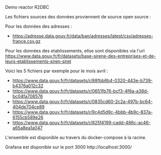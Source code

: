 Demo reactor R2DBC

Les fichiers sources des données proviennent de source open source :

Pour les données des adresses :

- https://adresse.data.gouv.fr/data/ban/adresses/latest/csv/adresses-france.csv.gz

Pour les données des etablissements, ellse sont disponibles via l'url https://www.data.gouv.fr/fr/datasets/base-sirene-des-entreprises-et-de-leurs-etablissements-siren-siret

Voici les 5 fichiers par exemple pour le mois avril :

- https://www.data.gouv.fr/fr/datasets/r/88fbb6b4-0320-443e-b739-b4376a012c32
- https://www.data.gouv.fr/fr/datasets/r/0651fb76-bcf3-4f6a-a38d-bc04fa708576
- https://www.data.gouv.fr/fr/datasets/r/0835cd60-2c2a-497b-bc64-404de704ce89
- https://www.data.gouv.fr/fr/datasets/r/9c4d5d9c-4bbb-4b9c-837a-6155cb589e26
- https://www.data.gouv.fr/fr/datasets/r/825f4199-cadd-486c-ac46-a65a8ea1a047

L'ensemble est disponible au travers du docker-compose à la racine.

Grafana est disponible sur le port 3000 
http://localhost:3000/
